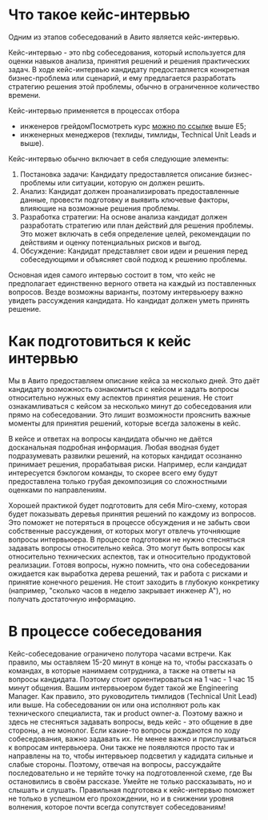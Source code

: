 # Что такое кейс-интервью

Одним из этапов собеседований в Авито является кейс-интервью.

Кейс-интервью - это nbg собеседования, который используется для оценки навыков анализа, принятия решений и решения практических задач. В ходе кейс-интервью кандидату предоставляется конкретная бизнес-проблема или сценарий, и ему предлагается разработать стратегию решения этой проблемы, обычно в ограниченное количество времени.

Кейс-интервью применяется в процессах отбора
- инженеров грейдомПосмотреть курс [можно по ссылке](https://avito.tech/education/statistics?utm_source=github&utm_medium=post&utm_campaign=avitotech_statisticscourse&utm_content=second_part) выше Е5;
- инженерных менеджеров (техлиды, тимлиды, Technical Unit Leads и выше).

Кейс-интервью обычно включает в себя следующие элементы:
1. Постановка задачи: Кандидату предоставляется описание бизнес-проблемы или ситуации, которую он должен решить.
2. Анализ: Кандидат должен проанализировать предоставленные данные, провести подготовку и выявить ключевые факторы, влияющие на возможные решения проблемы.
3. Разработка стратегии: На основе анализа кандидат должен разработать стратегию или план действий для решения проблемы. Это может включать в себя определение целей, рекомендации по действиям и оценку потенциальных рисков и выгод.
4. Обсуждение: Кандидат представляет свои идеи и решения перед собеседующими и объясняет свой подход к решению проблемы.

Основная идея самого интервью состоит в том, что кейс не предполагает единственно верного ответа на каждый из поставленных вопросов. Везде возможны варианты, поэтому интервьюеру важно увидеть рассуждения кандидата. Но кандидат должен уметь принять решение.

# Как подготовиться к кейс интервью
Мы в Авито предоставляем описание кейса за несколько дней. Это даёт кандидату возможность ознакомиться с кейсом и задать вопросы относительно нужных ему аспектов принятия решения.
Не стоит ознакамливаться с кейсом за несколько минут до собеседования или прямо на собеседовании. Это лишит возможности прояснить важные моменты для принятия решений, которые всегда заложены в кейс.

В кейсе и ответах на вопросы кандидата обычно не даётся досканальная подробная информация. Любая вводная будет подразумевать развилки решений, на которых кандидат осознанно принимает решения, прорабатывая риски. Например, если
кандидат интересуется бэклогом команды, то скорее всего ему будут предоставлена только грубая декомпозиция со сложностными оценками по направлениям.

Хорошей практикой будет подготовить для себя Miro-схему, которая будет показывать деревья принятия решений по каждому из вопросов. Это поможет не потеряться в процессе обсуждения и не забыть свои собственные рассуждения, от которых могут отвлечь уточняющие вопросы интервьюера.
В процессе подготовки не нужно стесняться задавать вопросы относительно кейса. Это могут быть вопросы как относительно технических аспектов, так и относительно продуктовой реализации. Готовя вопросы, нужно помнить, что она собеседовании ожидается как выработка дерева решений, так и работа с рисками и принятие конечного решения. Не стоит заходить в глубокую конкретику (например, "сколько часов в неделю закрывает инженер А"), но получать достаточную информацию.

# В процессе собеседования
Кейс-собеседование ограничено полутора часами встречи. Как правило, мы оставляем 15-20 минут в конце на то, чтобы рассказать о командах, в которые нанимаем сотрудника, а также на ответы на вопросы кандидата. Поэтому стоит ориентироваться на 1 час - 1 час 15 минут общения.
Вашим интервьюером будет такой же Engineering Manager. Как правило, это руководитель тимлидов (Technical Unit Lead) или выше. На собеседовании он или она исполняют роль как технического специалиста, так и product owner-а. Поэтому важно и здесь не стесняться задавать вопросы, ведь кейс - это общение в две стороны, а не монолог. Если какие-то вопросы рождаются по ходу собеседования, важно задавать их.
Не менее важно и прислушиваться к вопросам интервьюера. Они также не появляются просто так и направлены на то, чтобы интервьюер подсветил у кадидата сильные и слабые стороны. Поэтому, отвечая на вопросы, рассуждайте последовательно и не теряйте точку на подготовленной схеме, где Вы остановились в своём рассказе. Умейте не только рассказывать, но и слышать и слушать.
Правильная подготовка к кейс-интервью поможет не только в успешном его прохождении, но и в снижении уровня волнения, которое почти всегда сопутствует собеседованиям!
